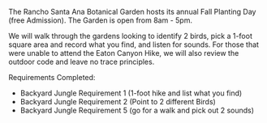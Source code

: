 The Rancho Santa Ana Botanical Garden hosts its annual Fall Planting Day (free Admission).  The Garden is open from 8am - 5pm.  

We will walk through the gardens looking to identify 2 birds, pick a 1-foot square area and record what you find, and listen for sounds.  For those that were unable to attend the Eaton Canyon Hike, we will also review the outdoor code and leave no trace principles.  

Requirements Completed:
<ul>
<li>Backyard Jungle Requirement 1 (1-foot hike and list what you find)</li>
<li>Backyard Jungle Requirement 2 (Point to 2 different Birds)</li>
<li>Backyard Jungle Requirement 5 (go for a walk and pick out 2 sounds)</li>
</ul>
